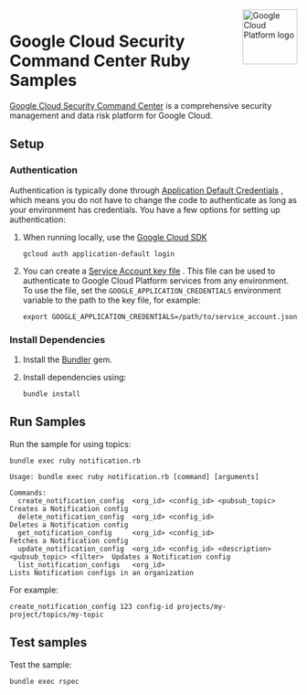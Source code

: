 <img src="https://avatars2.githubusercontent.com/u/2810941?v=3&s=96" alt="Google Cloud Platform logo" title="Google Cloud Platform" align="right" height="96" width="96"/>

# Google Cloud Security Command Center Ruby Samples

[Google Cloud Security Command Center][language_docs] is a comprehensive security management and data risk platform for Google Cloud.

[language_docs]: https://cloud.google.com/security-command-center/docs

## Setup

### Authentication

Authentication is typically done through [Application Default Credentials](https://cloud.google.com/docs/authentication#getting_credentials_for_server-centric_flow)
, which means you do not have to change the code to authenticate as long as your
environment has credentials. You have a few options for setting up
authentication:

1. When running locally, use the [Google Cloud SDK](https://cloud.google.com/sdk/)

    `gcloud auth application-default login`

1. You can create a [Service Account key file](https://cloud.google.com/docs/authentication#service_accounts)
. This file can be used to authenticate to Google Cloud Platform services from
any environment. To use the file, set the `GOOGLE_APPLICATION_CREDENTIALS`
environment variable to the path to the key file, for example:

    `export GOOGLE_APPLICATION_CREDENTIALS=/path/to/service_account.json`

### Install Dependencies

1. Install the [Bundler](http://bundler.io) gem.

1. Install dependencies using:

    `bundle install`

## Run Samples

Run the sample for using topics:

    bundle exec ruby notification.rb

    Usage: bundle exec ruby notification.rb [command] [arguments]

    Commands:
      create_notification_config  <org_id> <config_id> <pubsub_topic>                Creates a Notification config
      delete_notification_config  <org_id> <config_id>                               Deletes a Notification config
      get_notification_config     <org_id> <config_id>                               Fetches a Notification config
      update_notification_config  <org_id> <config_id> <description> <pubsub_topic> <filter>  Updates a Notification config
      list_notification_configs   <org_id>                                           Lists Notification configs in an organization

For example:

    create_notification_config 123 config-id projects/my-project/topics/my-topic

## Test samples

Test the sample:

    bundle exec rspec

